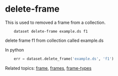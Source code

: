 delete-frame
============

This is used to removed a frame from a collection.

```shell
    dataset delete-frame example.ds f1
```

delete frame f1 from collection called example.ds

In python

```python
    err = dataset.delete_frame('example.ds', 'f1')
```

Related topics: [frame](frame.html), [frames](frames.html),
[frame-types](frame-types.html)
